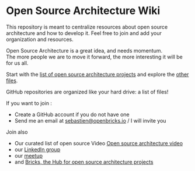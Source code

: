 # Open Source Architecture Wiki

This repository is meant to centralize resources about open source architecture and how to develop it. Feel free to join and add your organization and resources.

Open Source Architecture is a great idea, and needs momentum.  
The more people we are to move it forward, the more interesting it will be for us all.

Start with the [list of open source architecture projects](https://github.com/open-source-architecture/open-source-architecture/blob/master/communities-projects.md) and explore the [other files](https://github.com/open-source-architecture/open-source-architecture).

GitHub repositories are organized like your hard drive: a list of files!

If you want to join :

* Create a GitHub account if you do not have one
* Send me an email at sebastien@openbricks.io / I will invite you

Join also

* Our curated list of open source Video [Open source architecture video](https://www.youtube.com/playlist?list=PLkgRO_yjuU9qfuYps1aJMLYebDg3MK0QD)
* our [LinkedIn group](https://www.linkedin.com/groups/8487454)
* our [meetup](http://www.meetup.com/fr-FR/collaborative-architecture)
* and [Bricks, the Hub for open source architecture projects](http://www.openbricks.io)

